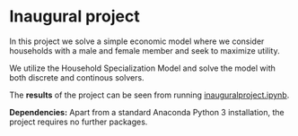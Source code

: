 # Inaugural project

In this project we solve a simple economic model where we consider households with a male and female member and seek to maximize utility.

We utilize the Household Specialization Model and solve the model with both discrete and continous solvers.

The **results** of the project can be seen from running [inauguralproject.ipynb](inauguralproject.ipynb).

**Dependencies:** Apart from a standard Anaconda Python 3 installation, the project requires no further packages.